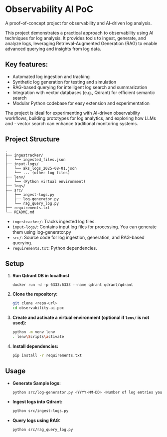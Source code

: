 # Observability AI PoC

A proof-of-concept project for observability and AI-driven log analysis.

This project demonstrates a practical approach to observability using AI techniques for log analysis. It provides tools to ingest, generate, and analyze logs, leveraging Retrieval-Augmented Generation (RAG) to enable advanced querying and insights from log data.

## Key features:

- Automated log ingestion and tracking
- Synthetic log generation for testing and simulation
- RAG-based querying for intelligent log search and summarization
- Integration with vector databases (e.g., Qdrant) for efficient semantic search
- Modular Python codebase for easy extension and experimentation

The project is ideal for experimenting with AI-driven observability workflows, building prototypes for log analytics, and exploring how LLMs and - vector search can enhance traditional monitoring systems.

## Project Structure

```
.
├── ingestracker/
│   └── ingested_files.json
├── input-logs/
│   └── aks_logs_2025-08-01.json
│   └── ... (other log files)
├── lenv/
│   └── (Python virtual environment)
├── logs/
├── src/
│   ├── ingest-logs.py
│   ├── log-generator.py
│   └── rag_query_log.py
├── requirements.txt
└── README.md
```

- `ingestracker/`: Tracks ingested log files.
- `input-logs/`: Contains input log files for processing. You can generate them using log-generator.py
- `src/`: Source code for log ingestion, generation, and RAG-based querying.
- `requirements.txt`: Python dependencies.

## Setup

1. **Run Qdrant DB in localhost**
     ```
     docker run -d -p 6333:6333 --name qdrant qdrant/qdrant
     ```

2. **Clone the repository:**
	 ```sh
	 git clone <repo-url>
	 cd observability-ai-poc
	 ```

3. **Create and activate a virtual environment (optional if `lenv/` is not used):**
	 ```sh
	 python -m venv lenv
	 . lenv\Scripts\activate
	 ```

4. **Install dependencies:**
	 ```sh
	 pip install -r requirements.txt
	 ```

## Usage

- **Generate Sample logs:**
	```sh
	python src/log-generator.py <YYYY-MM-DD> <Number of log entries you need per file>
	```

- **Ingest logs into Qdrant:**
	```sh
	python src/ingest-logs.py
	```


- **Query logs using RAG:**
	```sh
	python src/rag_query_log.py
	```
